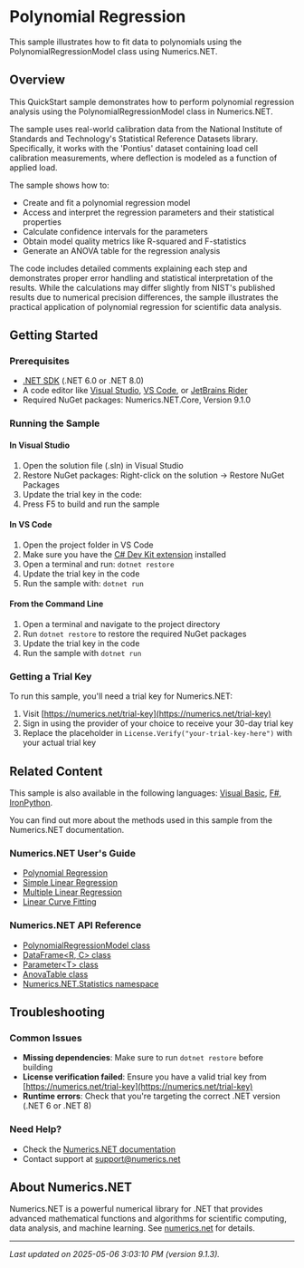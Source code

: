 # Polynomial Regression

This sample illustrates how to fit data to polynomials using the PolynomialRegressionModel class using Numerics.NET.

## Overview

This QuickStart sample demonstrates how to perform polynomial regression analysis using the 
PolynomialRegressionModel class in Numerics.NET.

The sample uses real-world calibration data from the National Institute of Standards and 
Technology's Statistical Reference Datasets library. Specifically, it works with the 'Pontius' 
dataset containing load cell calibration measurements, where deflection is modeled as a function 
of applied load.

The sample shows how to:
- Create and fit a polynomial regression model
- Access and interpret the regression parameters and their statistical properties
- Calculate confidence intervals for the parameters
- Obtain model quality metrics like R-squared and F-statistics
- Generate an ANOVA table for the regression analysis

The code includes detailed comments explaining each step and demonstrates proper error handling 
and statistical interpretation of the results. While the calculations may differ slightly from 
NIST's published results due to numerical precision differences, the sample illustrates the 
practical application of polynomial regression for scientific data analysis.


## Getting Started

### Prerequisites

- [.NET SDK](https://dotnet.microsoft.com/download) (.NET 6.0 or .NET 8.0)
- A code editor like [Visual Studio](https://visualstudio.microsoft.com/), [VS Code](https://code.visualstudio.com/), or [JetBrains Rider](https://www.jetbrains.com/rider/)
- Required NuGet packages: Numerics.NET.Core, Version 9.1.0

### Running the Sample

#### In Visual Studio
1. Open the solution file (.sln) in Visual Studio
2. Restore NuGet packages: Right-click on the solution → Restore NuGet Packages
3. Update the trial key in the code:
4. Press F5 to build and run the sample

#### In VS Code

1. Open the project folder in VS Code
2. Make sure you have the [C# Dev Kit extension](https://marketplace.visualstudio.com/items?itemName=ms-dotnettools.csdevkit) installed
3. Open a terminal and run: `dotnet restore`
4. Update the trial key in the code 
5. Run the sample with: `dotnet run`

#### From the Command Line

1. Open a terminal and navigate to the project directory
2. Run `dotnet restore` to restore the required NuGet packages
3. Update the trial key in the code
4. Run the sample with `dotnet run`

### Getting a Trial Key

To run this sample, you'll need a trial key for Numerics.NET:

1. Visit [https://numerics.net/trial-key](https://numerics.net/trial-key)
2. Sign in using the provider of your choice to receive your 30-day trial key
3. Replace the placeholder in `License.Verify("your-trial-key-here")` with your actual trial key

## Related Content

This sample is also available in the following languages: 
[Visual Basic](https://github.com/NumericsDotNet/quickstart-visualbasic/tree/net6.0/statistics/regression-analysis/polynomial-regression), [F#](https://github.com/NumericsDotNet/quickstart-fsharp/tree/net6.0/statistics/regression-analysis/polynomial-regression), [IronPython](https://github.com/NumericsDotNet/quickstart-ironpython/tree/net6.0/statistics/regression-analysis/polynomial-regression).

You can find out more about the methods used in this sample from the Numerics.NET documentation.

### Numerics.NET User's Guide

- [Polynomial Regression](https://numerics.net/documentation/latest/statistics/regression-analysis/polynomial-regression)
- [Simple Linear Regression](https://numerics.net/documentation/latest/statistics/regression-analysis/simple-linear-regression)
- [Multiple Linear Regression](https://numerics.net/documentation/latest/statistics/regression-analysis/multiple-linear-regression)
- [Linear Curve Fitting](https://numerics.net/documentation/latest/mathematics/curve-fitting/linear-curve-fitting)

### Numerics.NET API Reference

- [PolynomialRegressionModel class](https://numerics.net/documentation/latest/reference/numerics.net.statistics.polynomialregressionmodel)
- [DataFrame&lt;R, C&gt; class](https://numerics.net/documentation/latest/reference/numerics.net.dataanalysis.dataframe-2)
- [Parameter&lt;T&gt; class](https://numerics.net/documentation/latest/reference/numerics.net.dataanalysis.parameter-1)
- [AnovaTable class](https://numerics.net/documentation/latest/reference/numerics.net.statistics.anovatable)
- [Numerics.NET.Statistics namespace](https://numerics.net/documentation/latest/reference/numerics.net.statistics)


## Troubleshooting

### Common Issues

- **Missing dependencies**: Make sure to run `dotnet restore` before building
- **License verification failed**: Ensure you have a valid trial key from [https://numerics.net/trial-key](https://numerics.net/trial-key)
- **Runtime errors**: Check that you're targeting the correct .NET version (.NET 6 or .NET 8)

### Need Help?

- Check the [Numerics.NET documentation](https://numerics.net/documentation/)
- Contact support at [support@numerics.net](mailto:support@numerics.net?subject=PolynomialRegression%20QuickStart%20Sample%20%28C%23%29)

## About Numerics.NET

Numerics.NET is a powerful numerical library for .NET that provides advanced mathematical 
functions and algorithms for scientific computing, data analysis, and machine learning.
See [numerics.net](https://numerics.net) for details.

---

_Last updated on 2025-05-06 3:03:10 PM (version 9.1.3)._
